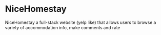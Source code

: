 # NiceHomestay
NiceHomestay a full-stack website (yelp like) that allows users to browse a variety of accommodation info, make comments and rate
